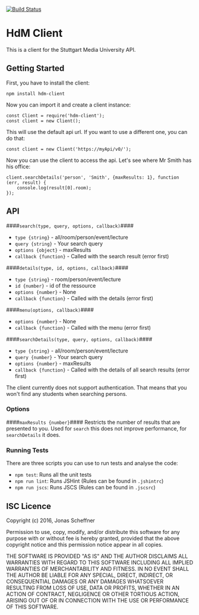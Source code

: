 [![Build Status](http://ec2-35-156-28-255.eu-central-1.compute.amazonaws.com/jenkins/buildStatus/icon?job=chatbot/client-tests)](http://ec2-35-156-28-255.eu-central-1.compute.amazonaws.com/jenkins/job/chatbot/job/client-tests/)
# HdM Client #

This is a client for the Stuttgart Media University API.

## Getting Started ##

First, you have to install the client:
```
npm install hdm-client
```

Now you can import it and create a client instance:
```
const Client = require('hdm-client');
const client = new Client();
```

This will use the default api url. If you want to use a different one, you can do that:
```
const client = new Client('https://myApi/v0/');
```

Now you can use the client to access the api. Let's see where Mr Smith has his office:

```
client.searchDetails('person', 'Smith', {maxResults: 1}, function (err, result) {
    console.log(result[0].room);
});
```

## API ##

####`search(type, query, options, callback)`####
- `type {string}` - all/room/person/event/lecture
- `query {string}` - Your search query
- `options {object}` - maxResults
- `callback {function}` - Called with the search result (error first)  

####`details(type, id, options, callback)`####
- `type {string}` - room/person/event/lecture
- `id {number}` - id of the ressource
- `options {number}` - None
- `callback {function}` - Called with the details (error first)

####`menu(options, callback)`####
- `options {number}` - None
- `callback {function}` - Called with the menu (error first)

####`searchDetails(type, query, options, callback)`####
- `type {string}` - all/room/person/event/lecture
- `query {number}` - Your search query
- `options {number}` - maxResults
- `callback {function}` - Called with the details of all search results (error first)

The client currently does not support authentication. That means that you won't find any students when searching persons.

### Options ###
####`maxResults {number}`####
Restricts the number of results that are presented to you. Used for `search` this does not improve performance, for `searchDetails` it does.

### Running Tests ###

There are three scripts you can use to run tests and analyse the code:

- `npm test`: Runs all the unit tests
- `npm run lint`: Runs JSHint (Rules can be found in `.jshintrc`)
- `npm run jscs`: Runs JSCS (Rules can be found in `.jscsrc`)

## ISC Licence ##

Copyright (c) 2016, Jonas Scheffner

Permission to use, copy, modify, and/or distribute this software for any purpose with or without fee is hereby granted, provided that the above copyright notice and this permission notice appear in all copies.

THE SOFTWARE IS PROVIDED "AS IS" AND THE AUTHOR DISCLAIMS ALL WARRANTIES WITH REGARD TO THIS SOFTWARE INCLUDING ALL IMPLIED WARRANTIES OF MERCHANTABILITY AND FITNESS. IN NO EVENT SHALL THE AUTHOR BE LIABLE FOR ANY SPECIAL, DIRECT, INDIRECT, OR CONSEQUENTIAL DAMAGES OR ANY DAMAGES WHATSOEVER RESULTING FROM LOSS OF USE, DATA OR PROFITS, WHETHER IN AN ACTION OF CONTRACT, NEGLIGENCE OR OTHER TORTIOUS ACTION, ARISING OUT OF OR IN CONNECTION WITH THE USE OR PERFORMANCE OF THIS SOFTWARE.